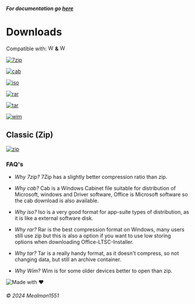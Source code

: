 ***For documentation go [here](https://github.com/Mealman1551/Office-LTSC-Installer/blob/main/README.md)***

# Downloads
Compatible with: <img src="https://upload.wikimedia.org/wikipedia/commons/thumb/2/2b/Windows_logo_2012-Black.svg/480px-Windows_logo_2012-Black.svg.png" alt="Windows 10" width="15"/> **&** <img src="https://upload.wikimedia.org/wikipedia/commons/thumb/c/c4/Windows_logo_-_2021_%28Black%29.svg/480px-Windows_logo_-_2021_%28Black%29.svg.png" alt="Windows 11" width="15"/> 

[![7zip](https://img.shields.io/badge/.7z-0072C6?style=for-the-badge&logo=sevenzip&logoColor=white)](https://github.com/Mealman1551/Office-LTSC-Other-Mirrors/raw/main/Microsoft%20Office%202021%20ProPlus.7z)

[![cab](https://img.shields.io/badge/.cab-FFD700?style=for-the-badge&logo=windows&logoColor=white)](https://github.com/Mealman1551/Office-LTSC-Other-Mirrors/raw/main/Microsoft%20Office%202021%20ProPlus.cab)

[![iso](https://img.shields.io/badge/.iso-008080?style=for-the-badge&logo=cd-rom&logoColor=white)](https://github.com/Mealman1551/Office-LTSC-Other-Mirrors/raw/main/Microsoft%20Office%202021%20ProPlus.iso)

[![rar](https://img.shields.io/badge/.rar-CC0000?style=for-the-badge&logo=winrar&logoColor=white)](https://github.com/Mealman1551/Office-LTSC-Other-Mirrors/raw/main/Microsoft%20Office%202021%20ProPlus.rar)

[![tar](https://img.shields.io/badge/.tar-EE6C4D?style=for-the-badge&logo=archive&logoColor=white)](https://github.com/Mealman1551/Office-LTSC-Other-Mirrors/raw/main/Microsoft%20Office%202021%20ProPlus.tar)

[![wim](https://img.shields.io/badge/.wim-0078D6?style=for-the-badge&logo=windows&logoColor=white)](https://github.com/Mealman1551/Office-LTSC-Other-Mirrors/raw/main/Microsoft%20Office%202021%20ProPlus.wim)

## Classic (Zip)

[![zip](https://img.shields.io/badge/.zip-4CAF50?style=for-the-badge&logo=zip&logoColor=white)](https://github.com/Mealman1551/Office-LTSC-Installer/raw/main/Microsoft%20Office%202021%20ProPlus.zip)

### FAQ's
- _Why 7zip?_
  7Zip has a slightly better compression ratio than zip.

- _Why cab?_
  Cab is a Windows Cabinet file suitable for distribution of Microsoft, windows and Driver software, Office is Microsoft software so the cab download is also available.
  
- _Why iso?_
  Iso is a very good format for app-suite types of distribution, as it is like a external software disk.

- _Why rar?_
  Rar is the best compression format on Windows, many users still use zip but this is also a option if you want to use low storing options when downloading Office-LTSC-Installer.

- _Why tar?_
  Tar is a really handy format, as it doesn't compress, so not changing data, but still an archive container.

- _Why Wim?_
  Wim is for some older devices better to open than zip.

![Made with ❤️](https://img.shields.io/badge/Made%20with%20%E2%9D%A4%EF%B8%8F-blue?style=for-the-badge)

###### © 2024 Mealman1551
